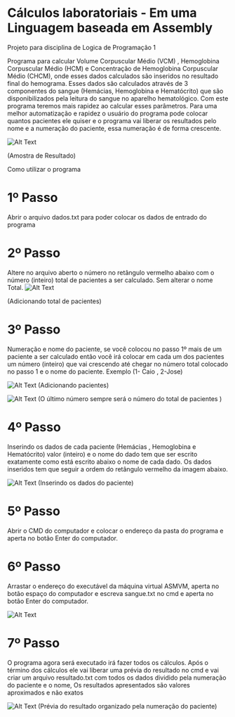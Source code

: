 # Cálculos laboratoriais - Em uma Linguagem baseada em Assembly
 Projeto para disciplina de Logica de Programação 1

Programa para calcular  Volume Corpuscular Médio (VCM) , Hemoglobina Corpuscular Médio (HCM) e Concentração de Hemoglobina Corpuscular Médio (CHCM), onde esses dados calculados são inseridos  no resultado final do hemograma. Esses dados são calculados através de 3 componentes do sangue (Hemácias, Hemoglobina e Hematócrito) que são disponibilizados pela leitura do sangue  no aparelho hematológico. Com este programa teremos mais rapidez ao calcular esses parâmetros. 
Para uma melhor automatização e rapidez o usuário do programa pode colocar quantos pacientes ele quiser e o programa vai liberar os resultados pelo nome e a numeração do paciente, essa numeração é de forma crescente.

![Alt Text](http://prntscr.com/hsgxa1)

(Amostra de Resultado)

Como utilizar o programa

# 1º Passo 
Abrir o arquivo dados.txt para poder colocar os dados de entrado do programa 


# 2º Passo 
Altere no arquivo aberto o número no retângulo vermelho abaixo com o número (inteiro) total de pacientes a ser calculado. Sem alterar  o nome Total.
![Alt Text](http://prntscr.com/hsgxa1)

(Adicionando total de pacientes)

# 3º Passo 
Numeração e nome do  paciente, se você colocou no passo 1º mais de um paciente a ser calculado então você irá colocar  em cada um dos pacientes um número (inteiro)  que vai crescendo até chegar no número total colocado no passo 1 e o nome do paciente.  Exemplo (1- Caio , 2-Jose)

![Alt Text](http://prntscr.com/hsgxa1)
(Adicionando  pacientes)

![Alt Text](http://prntscr.com/hsgxa1)
(O último número sempre será o número do total de pacientes )

# 4º Passo   
Inserindo os dados de cada paciente (Hemácias , Hemoglobina e Hematócrito) valor (inteiro) e o nome do dado tem que ser escrito exatamente como está escrito abaixo o nome de cada dado. Os dados inseridos tem que seguir a ordem do retângulo vermelho da imagem abaixo.

![Alt Text](http://prntscr.com/hsgxa1)
(Inserindo os dados do paciente)

# 5º Passo 
Abrir o CMD do computador e colocar o endereço da pasta do programa e aperta no  botão Enter do computador.

# 6º Passo 
Arrastar o endereço do executável da máquina virtual ASMVM, aperta no botão espaço do computador e escreva sangue.txt no cmd e aperta no botão Enter do computador.

![Alt Text](http://prntscr.com/hsgxa1)



# 7º Passo  
O programa agora será executado irá fazer todos os cálculos. Após o término dos cálculos ele vai liberar uma prévia do resultado no cmd e vai criar um arquivo resultado.txt com todos os dados dividido pela numeração do paciente e o nome, Os resultados apresentados são valores aproximados e não exatos 

![Alt Text](http://prntscr.com/hsgxa1)
(Prévia do resultado organizado pela numeração do paciente)


 

